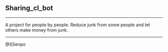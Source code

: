 ## Sharing_cl_bot

***
A project for people by people. Reduce junk from some people and let others make money from junk.
***

@SSenpo
